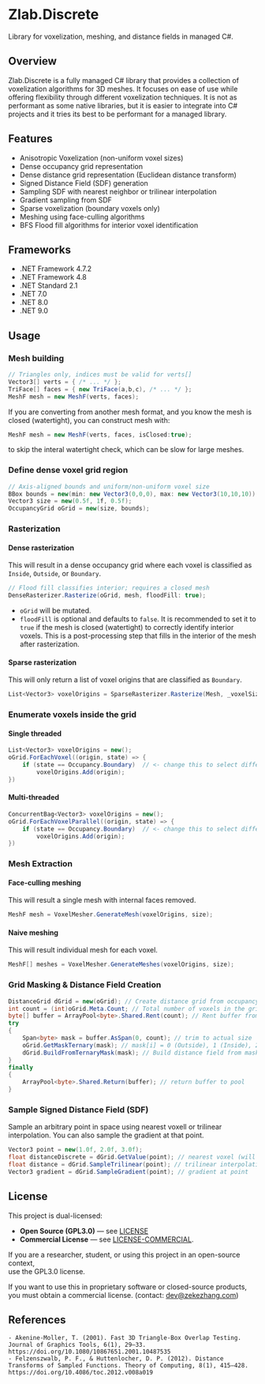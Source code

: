 # Zlab.Discrete
Library for voxelization, meshing, and distance fields in managed C#.

## Overview
Zlab.Discrete is a fully managed C# library that provides a collection of voxelization algorithms for 3D meshes. It focuses on ease of use while offering flexibility through different voxelization techniques.
It is not as performant as some native libraries, but it is easier to integrate into C# projects and it tries its best to be performant for a managed library.

## Features
- Anisotropic Voxelization (non-uniform voxel sizes)
- Dense occupancy grid representation
- Dense distance grid representation (Euclidean distance transform)
- Signed Distance Field (SDF) generation
- Sampling SDF with nearest neighbor or trilinear interpolation
- Gradient sampling from SDF
- Sparse voxelization (boundary voxels only)
- Meshing using face-culling algorithms
- BFS Flood fill algorithms for interior voxel identification

## Frameworks
- .NET Framework 4.7.2
- .NET Framework 4.8
- .NET Standard 2.1
- .NET 7.0
- .NET 8.0
- .NET 9.0


## Usage
### Mesh building
```csharp
// Triangles only, indices must be valid for verts[]
Vector3[] verts = { /* ... */ };
TriFace[] faces = { new TriFace(a,b,c), /* ... */ };
MeshF mesh = new MeshF(verts, faces);
```
If you are converting from another mesh format, and you know the mesh is closed (watertight), you can construct mesh with:
```csharp
MeshF mesh = new MeshF(verts, faces, isClosed:true);
```
to skip the interal watertight check, which can be slow for large meshes.


### Define dense voxel grid region
```csharp
// Axis-aligned bounds and uniform/non-uniform voxel size
BBox bounds = new(min: new Vector3(0,0,0), max: new Vector3(10,10,10));
Vector3 size = new(0.5f, 1f, 0.5f);
OccupancyGrid oGrid = new(size, bounds);
```

### Rasterization
#### Dense rasterization
This will result in a dense occupancy grid where each voxel is classified as `Inside`, `Outside`, or `Boundary`.
```csharp
// Flood fill classifies interior; requires a closed mesh
DenseRasterizer.Rasterize(oGrid, mesh, floodFill: true);
```
- `oGrid` will be mutated.
- `floodFill` is optional and defaults to `false`. It is recommended to set it to `true` if the mesh is closed (watertight) to correctly identify interior voxels. This is a post-processing step that fills in the interior of the mesh after rasterization.

#### Sparse rasterization
This will only return a list of voxel origins that are classified as `Boundary`.
```csharp
List<Vector3> voxelOrigins = SparseRasterizer.Rasterize(Mesh, _voxelSize);
```


### Enumerate voxels inside the grid
#### Single threaded
```csharp
List<Vector3> voxelOrigins = new();
oGrid.ForEachVoxel((origin, state) => {
    if (state == Occupancy.Boundary)  // <- change this to select different states
        voxelOrigins.Add(origin);
})
```
#### Multi-threaded
```csharp
ConcurrentBag<Vector3> voxelOrigins = new();
oGrid.ForEachVoxelParallel((origin, state) => {
    if (state == Occupancy.Boundary)  // <- change this to select different states
        voxelOrigins.Add(origin);
})
```

### Mesh Extraction
#### Face-culling meshing
This will result a single mesh with internal faces removed.
```csharp
MeshF mesh = VoxelMesher.GenerateMesh(voxelOrigins, size);
```

#### Naive meshing
This will result individual mesh for each voxel.
```csharp
MeshF[] meshes = VoxelMesher.GenerateMeshes(voxelOrigins, size);
```

### Grid Masking & Distance Field Creation
```csharp
DistanceGrid dGrid = new(oGrid); // Create distance grid from occupancy grid
int count = (int)oGrid.Meta.Count; // Total number of voxels in the grid
byte[] buffer = ArrayPool<byte>.Shared.Rent(count); // Rent buffer from shared pool
try
{
    Span<byte> mask = buffer.AsSpan(0, count); // trim to actual size
    oGrid.GetMaskTernary(mask); // mask[i] = 0 (Outside), 1 (Inside), 2 (Boundary)
    dGrid.BuildFromTernaryMask(mask); // Build distance field from mask
}
finally
{
    ArrayPool<byte>.Shared.Return(buffer); // return buffer to pool
}
```

### Sample Signed Distance Field (SDF)
Sample an arbitrary point in space using nearest voxell or trilinear interpolation. You can also sample the gradient at that point.
```csharp
Vector3 point = new(1.0f, 2.0f, 3.0f);
float distanceDiscrete = dGrid.GetValue(point); // nearest voxel (will throw if out of bounds)
float distance = dGrid.SampleTrilinear(point); // trilinear interpolation
Vector3 gradient = dGrid.SampleGradient(point); // gradient at point
```

## License
This project is dual-licensed:

- **Open Source (GPL3.0)** — see [LICENSE](./LICENSE)  
- **Commercial License** — see [LICENSE-COMMERCIAL](./LICENSE-COMMERCIAL).

If you are a researcher, student, or using this project in an open-source context,  
use the GPL3.0 license.  

If you want to use this in proprietary software or closed-source products,  
you must obtain a commercial license. (contact: dev@zekezhang.com)

## References
```
- Akenine-Moller, T. (2001). Fast 3D Triangle-Box Overlap Testing. Journal of Graphics Tools, 6(1), 29–33. https://doi.org/10.1080/10867651.2001.10487535
- Felzenszwalb, P. F., & Huttenlocher, D. P. (2012). Distance Transforms of Sampled Functions. Theory of Computing, 8(1), 415–428. https://doi.org/10.4086/toc.2012.v008a019
```